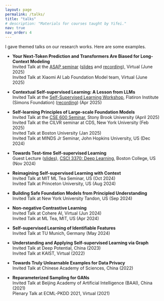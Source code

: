 ```yaml
---
layout: page
permalink: /talks/
title: "talks"
# description: "Materials for courses taught by Yifei."
nav: true
nav_order: 4
---
```


I gave themed talks on our research works. Here are some examples.

- **Your Next-Token Prediction and Transformers Are Biased for Long-Context Modeling**<br>
  Invited Talk at the [ASAP seminar](https://asap-seminar.github.io/) ([slides](https://asap-seminar.github.io/assets/slides/asap-yifei-wang.pdf) and [recording](https://youtu.be/A36u6DB_TgU)), Virtual (June 2025) <br>
  Invited Talk at Xiaomi AI Lab Foundation Model team, Virtual (June 2025)


- **Contextual Self-supervised Learning: A Lesson from LLMs**<br>
  Invited Talk at the [Self-Supervised Learning Workshop](https://www.simonsfoundation.org/event/self-supervised-learning-the-final-frontier-of-ai/), Flatiron Institute (Simons Foundation) ([recording](https://www.youtube.com/embed/vaaIZBlnlRA?si=mGbx1RgYLQcYe9w8&amp;start=345)) (Apr 2025)

- **Self-learning  Principles of Large-scale Foundation Models**<br>
  Invited Talk at the [CSE 600 Seminar](https://www.cs.stonybrook.edu/cse-600-seminar-self-learning-principles-large-scale-foundation-models), Stony Brook University (April 2025) <br>
  Invited Talk at the CILVR seminar at CDS, New York University (Feb 2025) <br>
  Invited Talk at Boston University (Jan 2025)<br>
  Invited Talk at MINDS Jr Seminar, John Hopkins University, US (Dec 2024)<br>

- **Towards Test-time Self-supervised Learning**<br>
  Guest Lecture ([slides](../assets/pdf/TT-SSL-talk-Nov2024.pdf)), [CSCI 3370: Deep Learning](https://miayuanai.github.io/csci3370/f24/), Boston College, US (Nov 2024)

- **Reimagining Self-supervised Learning with Context**  
  Invited Talk at MIT ML Tea Seminar, US (Oct 2024)<br> 
  Invited Talk at Princeton University, US (Aug 2024) 

- **Building Safe Foundation Models from Principled Understanding**  
  Invited Talk at New York University Tandon, US (Sep 2024)

- **Non-negative Contrastive Learning**  
  Invited Talk at Cohere AI, Virtual (Jun 2024)  <br> 
  Invited Talk at ML Tea, MIT, US  (Apr 2024)

- **Self-supervised Learning of Identifiable Features**  
  Invited Talk at TU Munich, Germany (May 2024)  

- **Understanding and Applying Self-supervised Learning via Graph**  
  Invited Talk at Deep Potential, China (2023)  <br>
  Invited Talk at KAIST, Virtual (2022) 

- **Towards Truly Unlearnable Examples for Data Privacy**  
  Invited Talk at Chinese Academy of Sciences, China (2022)  

- **Reparameterized Sampling for GANs**  
  Invited Talk at Beijing Academy of Artificial Intelligence (BAAI), China (2021)  <br>
  Plenary Talk at ECML-PKDD 2021, Virtual (2021)  
